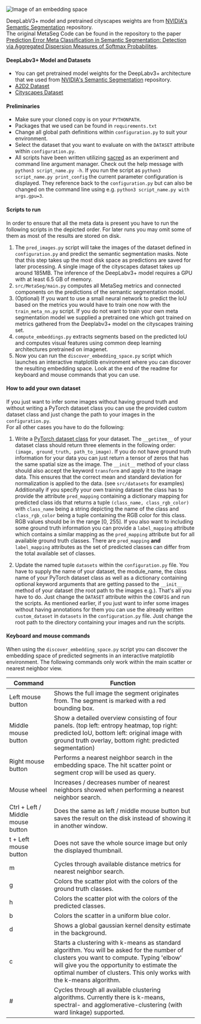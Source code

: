 ![Image of an embedding space](./embedding_space_density.png)

DeepLabV3+ model and pretrained cityscapes weights are from [NVIDIA's Semantic Segmentation](
https://github.com/NVIDIA/semantic-segmentation) repository.\
The original MetaSeg Code can be found in the repository to the paper
[Prediction Error Meta Classification in Semantic Segmentation: 
Detection via Aggregated Dispersion Measures of Softmax Probabilites](https://github.com/mrottmann/MetaSeg).

#### DeepLabv3+ Model and Datasets

- You can get pretrained model weights for the DeepLabv3+ architecture that we used from
[NVIDIA's Semantic Segmentation](https://github.com/NVIDIA/semantic-segmentation) repository.
- [A2D2 Dataset](https://www.audi-electronics-venture.de/aev/web/de/driving-dataset.html)
- [Cityscapes Dataset](https://www.cityscapes-dataset.com/)

#### Preliminaries

- Make sure your cloned copy is on your `PYTHONPATH`.
- Packages that we used can be found in `requirements.txt`
- Change all global path definitions within `configuration.py` to suit your environment.
- Select the dataset that you want to evaluate on with the `DATASET` attribute within `configuration.py`.
- All scripts have been written utilizing [sacred](https://sacred.readthedocs.io/en/latest/index.html)
as an experiment and command line argument manager. Check out the help message with
`python3 script_name.py -h`. If you run the script as `python3 script_name.py print_config` the current parameter
configuration is displayed. They reference back to the `configuration.py` but can also be changed
on the command line using e.g. `python3 script_name.py with args.gpu=3`.

#### Scripts to run

In order to ensure that all the meta data is present you have to run the following scripts
in the depicted order. For later runs you may omit some of them as most of the results are
stored on disk.

1. The `pred_images.py` script will take the images of the dataset defined in `configuration.py`
and predict the semantic segmentation masks. Note that this step takes up the most disk space 
as predictions are saved for later processing. A single image of the cityscapes dataset takes up around
185MB. The inference of the DeepLabv3+ model requires a GPU with at least 6.5 GB of memory.
2. `src/MetaSeg/main.py` computes all MetaSeg metrics and connected components on the predictions
of the semantic segmentation model.
3. (Optional) If you want to use a small neural network to predict the IoU based on the metrics
you would have to train one now with the `train_meta_nn.py` script. If you do not want to train your own meta
segmentation model we supplied a pretrained one which got trained on metrics gathered from the Deeplabv3+ model on the
cityscapes training set.
4. `compute_embeddings.py` extracts segments based on the predicted IoU and computes visual
features using common deep learning architectures pretrained on imagenet.
5. Now you can run the `discover_embedding_space.py` script which launches an interactive matplotlib
environment where you can discover the resulting embedding space. Look at the end of the readme for keyboard and mouse
commands that you can use.

#### How to add your own dataset

If you just want to infer some images without having ground truth and without writing a
PyTorch dataset class you can use the provided custom dataset class and just change the path
to your images in the `configuration.py`.\
For all other cases you have to do the following:

1. Write a [PyTorch dataset class](https://pytorch.org/docs/1.3.1/data.html?highlight=dataset#torch.utils.data.Dataset)
for your dataset. The `__getitem__` of your dataset class should return three elements in the following order:
`(image, ground_truth, path_to_image)`. If you do not have ground truth information for your data you can just return
a tensor of zeros that has the same spatial size as the image. The `__init__` method of your class should also accept the
keyword `transform` and apply it to the image data. This ensures that the correct mean and standard deviation
for normalization is applied to the data. (see `src/datasets` for examples) Additionally if you specify your own
training dataset the class has to provide the attribute `pred_mapping` containing a dictionary mapping for predicted
class ids that returns a tuple `(class_name, class_rgb_color)` with `class_name` being a string depicting the name of
the class and `class_rgb_color` being a tuple containing the RGB color for this class. RGB values should be in the range
[0, 255]. If you also want to including some ground truth information you can provide a `label_mapping` attribute which
contains a similar mapping as the `pred_mapping` attribute but for all available ground truth classes. There are 
`pred_mapping` **and** `label_mapping` attributes as the set of predicted classes can differ from the total available
set of classes.

2. Update the named tuple `datasets` within the `configuration.py` file. You have to supply the name of your dataset,
the module_name, the class name of your PyTorch dataset class as well as a dictionary containing optional keyword
arguments that are getting passed to the `__init__` method of your dataset (the root path to the images e.g.).
That's all you have to do. Just change the `DATASET` attribute within the `CONFIG` and run the scripts. As mentioned
earlier, if you just want to infer some images without having annotations for them you can use the already written
`custom_dataset` in `datasets` in the `configuration.py` file. Just change the root path to the directory containing
your images and run the scripts.

#### Keyboard and mouse commands

When using the `discover_embedding_space.py` script you can discover the embedding space of
predicted segments in an interactive matplotlib environment. The following commands only work
within the main scatter or nearest neighbor view.

Command | Function
-------- | ----------
Left mouse button | Shows the full image the segment originates from. The segment is marked with a red bounding box.
Middle mouse button | Show a detailed overview consisting of four panels. (top left: entropy heatmap, top right: predicted IoU, bottom left: original image with ground truth overlay, bottom right: predicted segmentation)
Right mouse button | Performs a nearest neighbor search in the embedding space. The hit scatter point or segment crop will be used as query.
Mouse wheel | Increases / decreases number of nearest neighbors showed when performing a nearest neighbor search.
Ctrl + Left / Middle mouse button | Does the same as left / middle mouse button but saves the result on the disk instead of showing it in another window.
t + Left mouse button | Does not save the whole source image but only the displayed thumbnail.
m | Cycles through available distance metrics for nearest neighbor search.
g | Colors the scatter plot with the colors of the ground truth classes.
h | Colors the scatter plot with the colors of the predicted classes.
b | Colors the scatter in a uniform blue color.
d | Shows a global gaussian kernel density estimate in the background.
c | Starts a clustering with k-means as standard algorithm. You will be asked for the number of clusters you want to compute. Typing 'elbow' will give you the opportunity to estimate the optimal number of clusters. This only works with the k-means algorithm.
# | Cycles through all available clustering algorithms. Currently there is k-means, spectral- and agglomerative-clustering (with ward linkage) supported.
    